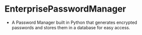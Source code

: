 # EnterprisePasswordManager
* A Password Manager built in Python that generates encrypted passwords and stores them in a database for easy access.
